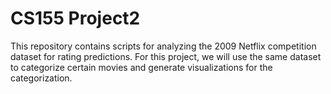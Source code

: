 # CS155 Project2
This repository contains scripts for analyzing the 2009 Netflix competition dataset for rating predictions. For this project, we will use the same dataset to categorize certain movies and generate visualizations for the categorization. 
